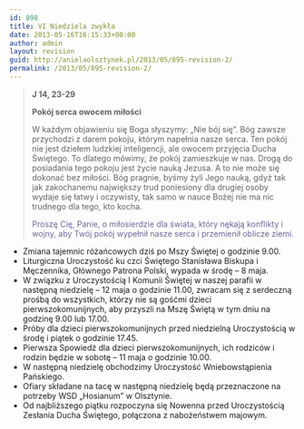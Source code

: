 ```yaml
---
id: 898
title: VI Niedziela zwykła
date: 2013-05-16T16:15:33+00:00
author: admin
layout: revision
guid: http://anielaolsztynek.pl/2013/05/895-revision-2/
permalink: /2013/05/895-revision-2/
---
```

> **J 14, 23-29**
> 
> **Pokój serca owocem miłości**
> 
> W każdym objawieniu się Boga słyszymy: &#8222;Nie bój się&#8221;. Bóg zawsze przychodzi z darem pokoju, którym napełnia nasze serca. Ten pokój nie jest dziełem ludzkiej inteligencji, ale owocem przyjęcia Ducha Świętego. To dlatego mówimy, że pokój zamieszkuje w nas. Drogą do posiadania tego pokoju jest życie nauką Jezusa. A to nie może się dokonać bez miłości. Bóg pragnie, byśmy żyli Jego nauką, gdyż tak jak zakochanemu największy trud poniesiony dla drugiej osoby wydaje się łatwy i oczywisty, tak samo w nauce Bożej nie ma nic trudnego dla tego, kto kocha.
> 
> <span style="color: #666699;">Proszę Cię, Panie, o miłosierdzie dla świata, który nękają konflikty i wojny, aby Twój pokój wypełnił nasze serca i przemienił oblicze ziemi.</span>

  * Zmiana tajemnic różańcowych dziś po Mszy Świętej o godzinie 9.00.
  * Liturgiczna Uroczystość ku czci Świętego Stanisława Biskupa i Męczennika, Głównego Patrona Polski, wypada w środę &#8211; 8 maja.
  * W związku z Uroczystością I Komunii Świętej w naszej parafii w następną niedzielę &#8211; 12 maja o godzinie 11.00, zwracam się z serdeczną prośbą do wszystkich, którzy nie są gośćmi dzieci pierwszokomunijnych, aby przyszli na Mszę Świętą w tym dniu na godzinę 9.00 lub 17.00.
  * Próby dla dzieci pierwszokomunijnych przed niedzielną Uroczystością w środę i piątek o godzinie 17.45.
  * Pierwsza Spowiedź dla dzieci pierwszokomunijnych, ich rodziców i rodzin będzie w sobotę &#8211; 11 maja o godzinie 10.00.
  * W następną niedzielę obchodzimy Uroczystość Wniebowstąpienia Pańskiego.
  * Ofiary składane na tacę w następną niedzielę będą przeznaczone na potrzeby WSD &#8222;Hosianum&#8221; w Olsztynie.
  * Od najbliższego piątku rozpoczyna się Nowenna przed Uroczystością Zesłania Ducha Świętego, połączona z nabożeństwem majowym.
